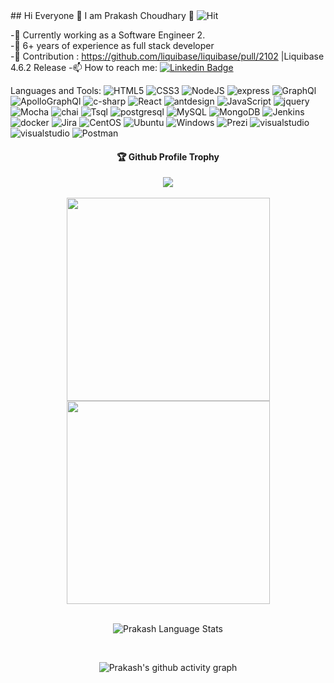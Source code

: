 <div>
## Hi Everyone 👋 I am Prakash Choudhary 🔭  
 
<!--  ![Visitor Count](https://profile-counter.glitch.me/prakashseervi/count.svg) -->

 <img alt="Hit" src="https://hits.seeyoufarm.com/api/count/incr/badge.svg?url=https%3A%2F%2Fgithub.com%2Fprakash-seervi1212%2Fhit-counter" />
 
 -💪 Currently working as a Software Engineer 2. <br/>
 -💼 6+ years of experience as full stack developer <br/>
 -📝 Contribution : https://github.com/liquibase/liquibase/pull/2102 |Liquibase 4.6.2 Release
 -📫 How to reach me: [![Linkedin Badge](https://img.shields.io/badge/-Prakash-blue?style=flat-square&logo=Linkedin&logoColor=white&link=https://www.linkedin.com/in/prakash-choudhary-0a9769aa/)](https://www.linkedin.com/in/prakash-choudhary-0a9769aa/)
 

 Languages and Tools: 
 <img alt="HTML5" src="https://img.shields.io/badge/html5-%23E34F26.svg?style=flat-square&logo=html5&logoColor=white"/> <img alt="CSS3" src="https://img.shields.io/badge/css3-%231572B6.svg?style=flat-square&logo=css3&logoColor=white"/> 
 <img alt="NodeJS" src="https://img.shields.io/badge/node.js-%2343853D.svg?style=flat-square&logo=node-dot-js&logoColor=white"/> 
 <img alt="express" src="https://img.shields.io/badge/Express.js-000000?style=flat-square&logo=express&logoColor=white"/> 
 <img alt="GraphQl" src="https://img.shields.io/badge/Apollo%20GraphQL-311C87?style=flat-square&logo=Apollo%20GraphQL&logoColor=white"/> 
 <img alt="ApolloGraphQl" src="https://img.shields.io/badge/GraphQl-E10098?style=flat-square&logo=graphql&logoColor=white"/> 
 <img alt="c-sharp" src="https://img.shields.io/badge/C%23-239120?style=flat-square&logo=c-sharp&logoColor=white"/>
 <img alt="React" src="https://img.shields.io/badge/react-%2320232a.svg?style=flat-square&logo=react&logoColor=%2361DAFB"/>
 <img alt="antdesign" src="https://img.shields.io/badge/Ant%20Design-1890FF?style=flat-square&logo=antdesign&logoColor=%2361DAFB"/>
 <img alt="JavaScript" src="https://img.shields.io/badge/JavaScript-ED8B00?style=flat-square&logo=javascript&logoColor=white"/> 
 <img alt="jquery" src="https://img.shields.io/badge/jQuery-0769AD?style=flat-square&logo=jquery&logoColor=white"/> 
 <img alt="Mocha" src="https://img.shields.io/badge/Mocha-8D6748?style=flat-square&logo=Mocha&logoColor=white"/> 
 <img alt="chai" src="https://img.shields.io/badge/chai-A30701?style=flat-square&logo=chai&logoColor=white"/> 
 <img alt="Tsql" src="https://img.shields.io/badge/Microsoft%20SQL%20Server-CC2927?style=flat-square&logo=microsoft%20sql%20server&logoColor=white"/> 
 <img alt="postgresql" src="https://img.shields.io/badge/PostgreSQL-316192?style=flat-square&logo=postgresql&logoColor=white"/> 
 <img alt="MySQL" src="https://img.shields.io/badge/mysql-%2300f.svg?style=flat-square&logo=mysql&logoColor=white"/> 
 <img alt="MongoDB" src ="https://img.shields.io/badge/MongoDB-%234ea94b.svg?style=flat-square&logo=mongodb&logoColor=white"/>
 <img alt="Jenkins" src ="https://img.shields.io/badge/Jenkins-D24939?style=flat-square&logo=Jenkins&logoColor=white"/> 
 <img alt="docker" src ="https://img.shields.io/badge/Docker-2CA5E0?style=flat-square&logo=docker&logoColor=white"/> 
 <img alt="Jira" src ="https://img.shields.io/badge/Jira-0052CC?style=flat-square&logo=Jira&logoColor=white"/>
 <img alt="CentOS" src ="https://img.shields.io/badge/Cent%20OS-262577?style=flat-square&logo=CentOS&logoColor=white"/>
 <img alt="Ubuntu" src ="https://img.shields.io/badge/Ubuntu-E95420?style=flat-square&logo=ubuntu&logoColor=white"/>
 <img alt="Windows" src ="https://img.shields.io/badge/Windows-0078D6?style=flat-square&logo=windows&logoColor=white"/>
 <img alt="Prezi" src ="https://img.shields.io/badge/Prezi-3181FF?style=flat-square&logo=prezi&logoColor=white"/>
 <img alt="visualstudio" src ="https://img.shields.io/badge/Visual_Studio-5C2D91?style=flat-square&logo=visual%20studio&logoColor=white"/>
 <img alt="visualstudio" src ="https://img.shields.io/badge/Visual_Studio_Code-0078D4?style=flat-square&logo=visual%20studio%20code&logoColor=white"/>
 <img alt="Postman" src ="https://img.shields.io/badge/Postman-FF6C37?style=flat-square&logo=postman&logoColor=white"/>
 
 
 <div align="center">
  <h4>🏆 Github Profile Trophy</h4>
  <a href="https://github.com/ryo-ma/github-profile-trophy">
    <img src="https://github-profile-trophy.vercel.app/?username=prakash-seervi&column=6"/>
  </a>
 <div/>
  <br/>
 
  
<!-- <a href="https://github.com/prakash-seervi">
 <img align="center" width=300  src="https://github-readme-stats.vercel.app/api/top-langs/?username=prakash-seervi&theme=dracula&langs_count=4" />
 </a> -->
 <div align="center">
     <a href="https://github.com/prakash-seervi">
       <img align="center" width=325 src="https://github-readme-stats.vercel.app/api?username=prakash-seervi&count_private=true&theme=dracula" /> 
     </a>
 <a href="https://github.com/prakash-seervi">
  <img align="center" width=325 src="https://github-readme-streak-stats.herokuapp.com/?user=prakash-seervi&theme=dracula" />
  </a>
 <div/>
  <br/>
  
  <div align="center">
   
  ![Prakash Language Stats](https://github-readme-stats.vercel.app/api/top-langs/?username=prakash-seervi&layout=compact&theme=radical)

<!--     <div/>    -->
  <br/>
   
   
 ![Prakash's github activity graph](https://activity-graph.herokuapp.com/graph?username=prakash-seervi&theme=dracula)
  
  <div/>
 

<!--
**prakashseervi/prakashseervi** is a ✨ _special_ ✨ repository because its `README.md` (this file) appears on your GitHub profile.

Here are some ideas to get you started:

- 🔭 I’m currently working on ...
- 🌱 I’m currently learning ...
- 👯 I’m looking to collaborate on ...
- 🤔 I’m looking for help with ...
- 💬 Ask me about ...
- 📫 How to reach me: ...
- 😄 Pronouns: ...
- ⚡ Fun fact: ...
-->
